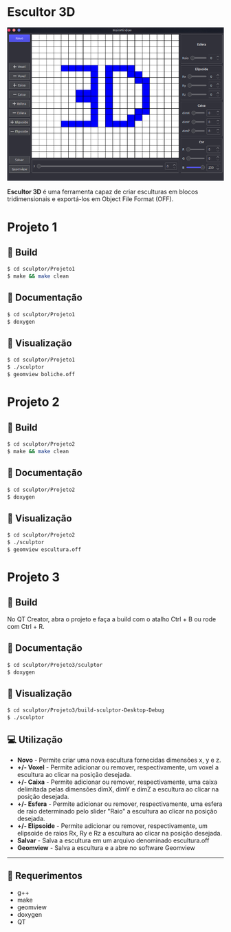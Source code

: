 # Escultor 3D

![preview](https://raw.githubusercontent.com/neumanf/sculptor/main/Projeto3/sculptor/images/project_image.png)

**Escultor 3D** é uma ferramenta capaz de criar esculturas em blocos tridimensionais e exportá-los em Object File Format (OFF).

# Projeto 1

## 🔨 Build

```bash
$ cd sculptor/Projeto1
$ make && make clean
```

## 📙 Documentação

```bash
$ cd sculptor/Projeto1
$ doxygen
```

## 🎳 Visualização

```bash
$ cd sculptor/Projeto1
$ ./sculptor
$ geomview boliche.off
```

# Projeto 2

## 🔨 Build

```bash
$ cd sculptor/Projeto2
$ make && make clean
```

## 📙 Documentação

```bash
$ cd sculptor/Projeto2
$ doxygen
```

## 🎳 Visualização

```bash
$ cd sculptor/Projeto2
$ ./sculptor
$ geomview escultura.off
```

# Projeto 3

## 🔨 Build

No QT Creator, abra o projeto e faça a build com o atalho Ctrl + B ou rode com Ctrl + R.

## 📙 Documentação

```bash
$ cd sculptor/Projeto3/sculptor
$ doxygen
```

## 🎳 Visualização

```bash
$ cd sculptor/Projeto3/build-sculptor-Desktop-Debug
$ ./sculptor
```

## 💻 Utilização

- **Novo** - Permite criar uma nova escultura fornecidas dimensões x, y e z.
- **+/- Voxel** - Permite adicionar ou remover, respectivamente, um voxel a escultura ao clicar na posição desejada.
- **+/- Caixa** - Permite adicionar ou remover, respectivamente, uma caixa delimitada pelas dimensões dimX, dimY e dimZ a escultura ao clicar na posição desejada.
- **+/- Esfera** - Permite adicionar ou remover, respectivamente, uma esfera de raio determinado pelo slider "Raio" a escultura ao clicar na posição desejada.
- **+/- Elipsoide** - Permite adicionar ou remover, respectivamente, um elipsoide de raios Rx, Ry e Rz a escultura ao clicar na posição desejada.
- **Salvar** - Salva a escultura em um arquivo denominado escultura.off
- **Geomview** - Salva a escultura e a abre no software Geomview

---

## 📜 Requerimentos

- g++
- make
- geomview
- doxygen
- QT
